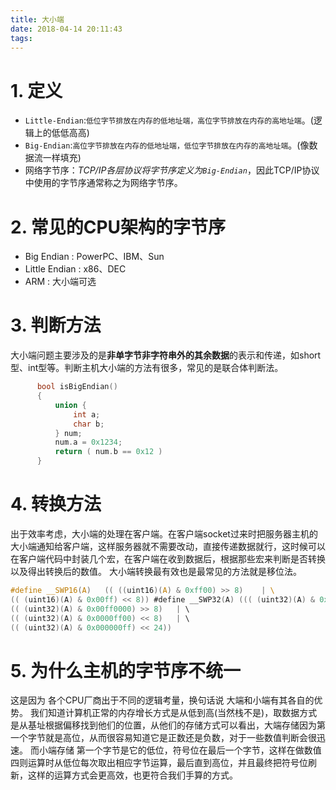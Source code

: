 ```yaml
---
title: 大小端
date: 2018-04-14 20:11:43
tags:
---
```


# 1. 定义

- `Little-Endian`:`低位字节排放在内存的低地址端，高位字节排放在内存的高地址端`。(逻辑上的低低高高)
- `Big-Endian`:`高位字节排放在内存的低地址端，低位字节排放在内存的高地址端`。(像数据流一样填充)
- 网络字节序：*TCP/IP各层协议将字节序定义为`Big-Endian`*，因此TCP/IP协议中使用的字节序通常称之为网络字节序。

# 2. 常见的CPU架构的字节序

- Big Endian : PowerPC、IBM、Sun
- Little Endian : x86、DEC
- ARM : 大小端可选

# 3. 判断方法

大小端问题主要涉及的是**非单字节非字符串外的其余数据**的表示和传递，如short型、int型等。判断主机大小端的方法有很多，常见的是联合体判断法。

```c
      bool isBigEndian()  
      {
          union {
              int a;  
              char b;  
          } num;  
          num.a = 0x1234;  
          return ( num.b == 0x12 )   
      }
```
# 4. 转换方法

出于效率考虑，大小端的处理在客户端。在客户端socket过来时把服务器主机的大小端通知给客户端，这样服务器就不需要改动，直接传递数据就行，这时候可以在客户端代码中封装几个宏，在客户端在收到数据后，根据那些宏来判断是否转换以及得出转换后的数值。
大小端转换最有效也是最常见的方法就是移位法。

```c
#define __SWP16(A)   (( ((uint16)(A) & 0xff00) >> 8)    | \  
(( (uint16)(A) & 0x00ff) << 8)) #define __SWP32(A) ((( (uint32)(A) & 0xff000000)>> 24) | \
(( (uint32)(A) & 0x00ff0000) >> 8)   | \  
(( (uint32)(A) & 0x0000ff00) << 8)   | \  
(( (uint32)(A) & 0x000000ff) << 24)) 
```
# 5. 为什么主机的字节序不统一

这是因为 各个CPU厂商出于不同的逻辑考量，换句话说 大端和小端有其各自的优势。
我们知道计算机正常的内存增长方式是从低到高(当然栈不是)，取数据方式是从基址根据偏移找到他们的位置，从他们的存储方式可以看出，大端存储因为第一个字节就是高位，从而很容易知道它是正数还是负数，对于一些数值判断会很迅速。
而小端存储 第一个字节是它的低位，符号位在最后一个字节，这样在做数值四则运算时从低位每次取出相应字节运算，最后直到高位，并且最终把符号位刷新，这样的运算方式会更高效，也更符合我们手算的方式。

